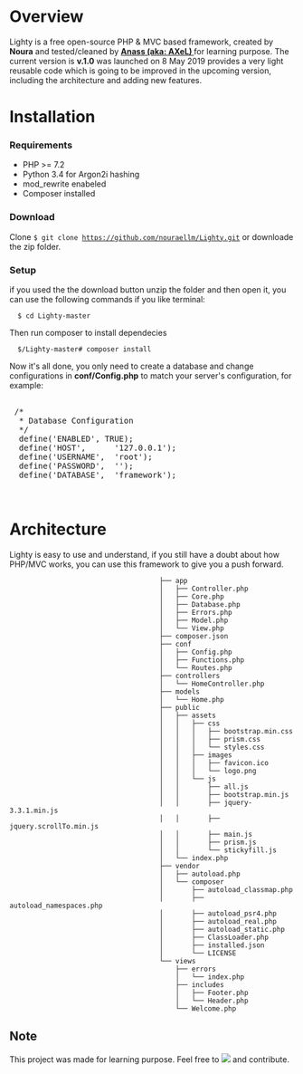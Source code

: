 # Overview
Lighty is a free open-source PHP & MVC based framework, created by **Noura** and tested/cleaned by **<a href="https://github.com/AXeL-dev" target="_blank"> Anass (aka: AXeL) </a>** for learning purpose. The current version is <b>v.1.0</b> was launched on 8 May 2019 provides a very light reusable code which is going to be improved in the upcoming version, including the architecture and adding new features.
# Installation
### Requirements
- PHP >= 7.2
- Python 3.4 for Argon2i hashing
- mod_rewrite enabeled
- Composer installed
### Download
Clone <code>$ git clone https://github.com/nouraellm/Lighty.git</code> or downloade the zip folder.
### Setup
if you used the the download button unzip the folder and then open it, you can use the following commands if you like terminal:

      $ cd Lighty-master  

Then run composer to install dependecies

      $/Lighty-master# composer install  

Now it's all done, you only need to create a database and change configurations in **conf/Config.php** to match your server's configuration, for example:

 <pre>                        
 /*
  * Database Configuration
  */
  define('ENABLED', TRUE);
  define('HOST',      '127.0.0.1');
  define('USERNAME',  'root');
  define('PASSWORD',  '');
  define('DATABASE',  'framework');  
  
  </pre>
                                
# Architecture
Lighty is easy to use and understand, if you still have a doubt about how PHP/MVC works, you can use this framework to give you a push forward.

                                         ├── app
                                         │   ├── Controller.php
                                         │   ├── Core.php
                                         │   ├── Database.php
                                         │   ├── Errors.php
                                         │   ├── Model.php
                                         │   └── View.php
                                         ├── composer.json
                                         ├── conf
                                         │   ├── Config.php
                                         │   ├── Functions.php
                                         │   └── Routes.php
                                         ├── controllers
                                         │   └── HomeController.php
                                         ├── models
                                         │   └── Home.php
                                         ├── public
                                         │   ├── assets
                                         │   │   ├── css
                                         │   │   │   ├── bootstrap.min.css
                                         │   │   │   ├── prism.css
                                         │   │   │   └── styles.css
                                         │   │   ├── images
                                         │   │   │   ├── favicon.ico
                                         │   │   │   └── logo.png
                                         │   │   └── js
                                         │   │       ├── all.js
                                         │   │       ├── bootstrap.min.js
                                         │   │       ├── jquery-3.3.1.min.js
                                         │   │       ├── jquery.scrollTo.min.js
                                         │   │       ├── main.js
                                         │   │       ├── prism.js
                                         │   │       └── stickyfill.js
                                         │   └── index.php
                                         ├── vendor
                                         │   ├── autoload.php
                                         │   └── composer
                                         │       ├── autoload_classmap.php
                                         │       ├── autoload_namespaces.php
                                         │       ├── autoload_psr4.php
                                         │       ├── autoload_real.php
                                         │       ├── autoload_static.php
                                         │       ├── ClassLoader.php
                                         │       ├── installed.json
                                         │       └── LICENSE
                                         └── views
                                             ├── errors
                                             │   └── index.php
                                             ├── includes
                                             │   ├── Footer.php
                                             │   └── Header.php
                                             └── Welcome.php
                                        
 ## Note 
 
 This project was made for learning purpose. Feel free to <img src="https://img.icons8.com/material/24/000000/code-fork.png"> and contribute.    
